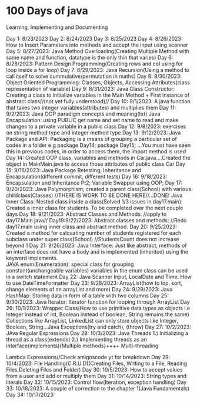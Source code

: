 # 100 Days of java

Learning, Implementing and Documenting

Day 1: 8/23/2023
Day 2: 8/24/2023
Day 3: 8/25/2023
Day 4: 8/26/2023: How to Insert Parameters into methods and accept the input using scanner
Day 5: 8/27/2023: Java Method Overloading(Creating Multiple Method with same name and function, datatype is the only thin that varies)
Day 6: 8/28/2023: Pattern Design Programming(Creating rows and col using for loop inside a for loop)
Day 7: 8/29/2023: Java Recursion(Using a method to call itself to solve cummulative/permutation in maths)
Day 8: 8/30/2023: Object Oriented Programming: Classes, Objects, Accessing Attributes(class representation of variable)
Day 9: 8/31/2023: Java Class Constructor: Creating a class to initialize variables in the Main Method + First instance of abstract class//(not yet fully understood)//
Day 10: 9/1/2023: A java function that takes two integer variables(attributes) and multiplies them
Day 11: 9/2/2023: Java OOP paradigm concepts and meaning(txt) Java Encapsulation: using PUBLIC get name and set name to read and make changes to a private variable in a public class
Day 12: 9/8/2023: exercises on string method type and integer method type
Day 13: 9/12/2023: Java Package and API: Packaging is a means of grouping a particular set of codes in a folder e.g package Day14;
package Day15; ...You must have seen this in previous codes, in order to access them, the import method is used
Day 14: Created OOP class, variables and methods in Car.java....Created the object in MainMain.java to access those attributes of public class Car
Day 15: 9/16/2023: Java Package Retesting; Inheritance and Encapsulation(different commit, different tests)
Day 16: 9/18/2023: Encapsulation and Inheritance Pt2; Variable Swapper using OOP;
Day 17: 9/20/2023: Java Polymorphism; created a parent class(School) with various childclass(Classes)
//THERE IS WORK TO BE DONE HERE//...DONE!
Java Inner Class: Nested class inside a class(Solved 1/3 issues in day17.main): Created a inner class for students. To be completed over the next couple days
Day 18: 9/21/2023: Abstract Classes and Methods:
//apply to day17.Main.java//
Day19:9/22/2023: Abstract classes and methods: //Redo day17.main using inner class and abstract method.
Day 20: 9/25/2023: Created a method for calcuating number of students registered for each subclass under super class(School)
//StudentsCount does not increase beyond 1
Day 21: 9/26/2023: Java Interface: Just like abstract, methods of an interface does not have a body and is implemented (inherited) using the keyword implements.  
JAVA enum(Enumeration): special class for grouping constant(unchangeable variables) variables in the enum class can be used in a switch statement
Day 22: Java Scanner Input, LocalDate and Time. How to use DateTimeFormatter
Day 23: 9/28/2023: ArrayList(how to lop, sort, change elements of an arrayList and more)
Day 24: 9/29/2023: Java HashMap: Storing data in form of a table with two columns
Day 25: 9/30/2023: Java Iterator: Iterator function for looping through ArrayList 
Day 26: 10/1/2023: Wrapper Class(How to use primitive data types as objects i.e Integer instead of int, Boolean instead of boolean, String remains the same) Collections like ArrayList, LinkedList can only store objects like Integer, Boolean, String...Java Exceptions(try and catch), (throw)
Day 27: 10/2/2023: JAva Regular Expressions
Day 28: 10/3/2023: Java Threads 1.) Initializing a thread as a class(extends)  2.) Implementing threads as an interface(implements){Multiple methods}++++ Multi-threading

Lambda Expressions//Check amigoscode yt for breakdown
Day 29: 10/4/2023: File Handling(C.R.U.D)(Creating Files, Writing to a File, Reading Files,Deleting Files and Folder)
Day 30: 10/5/2023: How to accept values from a user and add or multiply them
Day 31: 10/14/2023: String types and literals
Day 32: 10/15/2023: Control flow(Iteration, exception handling)
Day 33: 10/16/2023: A couple of correction to the chapter 1(Java Fundamentals)
Day 34: 10/17/2023: 


